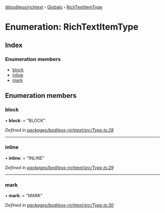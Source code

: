 [@bodiless/richtext](../README.md) › [Globals](../globals.md) › [RichTextItemType](richtextitemtype.md)

# Enumeration: RichTextItemType

## Index

### Enumeration members

* [block](richtextitemtype.md#block)
* [inline](richtextitemtype.md#inline)
* [mark](richtextitemtype.md#mark)

## Enumeration members

###  block

• **block**: = "BLOCK"

*Defined in [packages/bodiless-richtext/src/Type.ts:28](https://github.com/johnsonandjohnson/Bodiless-JS/blob/713356e8/packages/bodiless-richtext/src/Type.ts#L28)*

___

###  inline

• **inline**: = "INLINE"

*Defined in [packages/bodiless-richtext/src/Type.ts:29](https://github.com/johnsonandjohnson/Bodiless-JS/blob/713356e8/packages/bodiless-richtext/src/Type.ts#L29)*

___

###  mark

• **mark**: = "MARK"

*Defined in [packages/bodiless-richtext/src/Type.ts:30](https://github.com/johnsonandjohnson/Bodiless-JS/blob/713356e8/packages/bodiless-richtext/src/Type.ts#L30)*
